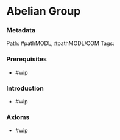 # Abelian Group
### Metadata
Path: #pathMODL, #pathMODL/COM
Tags: 

### Prerequisites
- #wip 
### Introduction
- #wip
### Axioms
- #wip 
